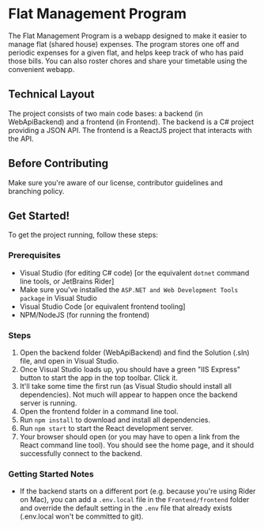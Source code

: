 # Flat Management Program

The Flat Management Program is a webapp designed to make it easier to manage flat (shared house) expenses. The program stores one off and periodic expenses for a given flat, and helps keep track of who has paid those bills. You can also roster chores and share your timetable using the convenient webapp. 

## Technical Layout

The project consists of two main code bases: a backend (in WebApiBackend) and a frontend (in Frontend). The backend is a C# project providing a JSON API. The frontend is a ReactJS project that interacts with the API.

## Before Contributing

Make sure you're aware of our license, contributor guidelines and branching policy. 

## Get Started!

To get the project running, follow these steps:

### Prerequisites
- Visual Studio (for editing C# code) [or the equivalent `dotnet` command line tools, or JetBrains Rider]
- Make sure you've installed the `ASP.NET and Web Development Tools package` in Visual Studio
- Visual Studio Code [or equivalent frontend tooling]
- NPM/NodeJS (for running the frontend)

### Steps

1. Open the backend folder (WebApiBackend) and find the Solution (.sln) file, and open in Visual Studio.
2. Once Visual Studio loads up, you should have a green "IIS Express" button to start the app in the top toolbar. Click it.
3. It'll take some time the first run (as Visual Studio should install all dependencies). Not much will appear to happen once the backend server is running.
4. Open the frontend folder in a command line tool.
5. Run `npm install` to download and install all dependencies.
6. Run `npm start` to start the React development server. 
7. Your browser should open (or you may have to open a link from the React command line tool). You should see the home page, and it should successfully connect to the backend. 

### Getting Started Notes

- If the backend starts on a different port (e.g. because you're using Rider on Mac), you can add a `.env.local` file in the `Frontend/frontend` folder and override the default setting in the `.env` file that already exists (.env.local won't be committed to git).